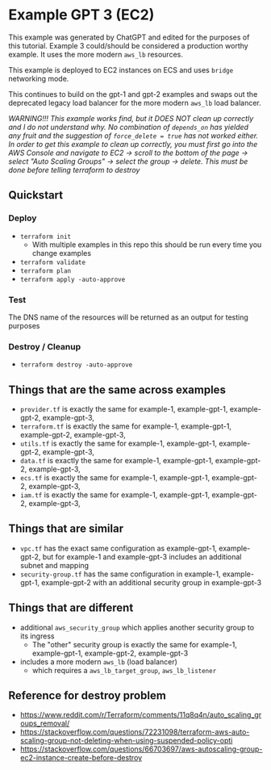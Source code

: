 # Example GPT 3 (EC2)

This example was generated by ChatGPT and edited for the purposes of this tutorial. Example 3 could/should be considered
a production worthy example. It uses the more modern `aws_lb` resources.

This example is deployed to EC2 instances on ECS and uses `bridge` networking mode.

This continues to build on the gpt-1 and gpt-2 examples and swaps out the deprecated legacy load balancer for the more
modern `aws_lb` load balancer.

*WARNING!!! This example works find, but it DOES NOT clean up correctly and I do not understand why. No combination of 
`depends_on` has yielded any fruit and the suggestion of `force_delete = true` has not worked either. In order to get this
example to clean up correctly, you must first go into the AWS Console and navigate to EC2 -> scroll to the bottom of the page ->
select "Auto Scaling Groups" -> select the group -> delete. This must be done before telling terraform to destroy*

## Quickstart

### Deploy

* `terraform init`
    * With multiple examples in this repo this should be run every time you change examples
* `terraform validate`
* `terraform plan`
* `terraform apply -auto-approve`

### Test

The DNS name of the resources will be returned as an output for testing purposes

### Destroy / Cleanup

* `terraform destroy -auto-approve`

## Things that are the same across examples

* `provider.tf` is exactly the same for example-1, example-gpt-1, example-gpt-2, example-gpt-3,
* `terraform.tf` is exactly the same for example-1, example-gpt-1, example-gpt-2, example-gpt-3,
* `utils.tf` is exactly the same for example-1, example-gpt-1, example-gpt-2, example-gpt-3,
* `data.tf` is exactly the same for example-1, example-gpt-1, example-gpt-2, example-gpt-3,
* `ecs.tf` is exactly the same for example-1, example-gpt-1, example-gpt-2, example-gpt-3,
* `iam.tf` is exactly the same for example-1, example-gpt-1, example-gpt-2, example-gpt-3,

## Things that are similar

* `vpc.tf` has the exact same configuration as example-gpt-1, example-gpt-2, but for example-1 and example-gpt-3 includes an additional subnet and mapping
* `security-group.tf` has the same configuration in example-1, example-gpt-1, example-gpt-2 with an additional security group in example-gpt-3

## Things that are different 

* additional `aws_security_group` which applies another security group to its ingress
  * The "other" security group is exactly the same for example-1, example-gpt-1, example-gpt-2, example-gpt-3
* includes a more modern `aws_lb` (load balancer)
  * which requires a `aws_lb_target_group`, `aws_lb_listener`

## Reference for destroy problem 

* https://www.reddit.com/r/Terraform/comments/11q8q4n/auto_scaling_groups_removal/
* https://stackoverflow.com/questions/72231098/terraform-aws-auto-scaling-group-not-deleting-when-using-suspended-policy-opti
* https://stackoverflow.com/questions/66703697/aws-autoscaling-group-ec2-instance-create-before-destroy